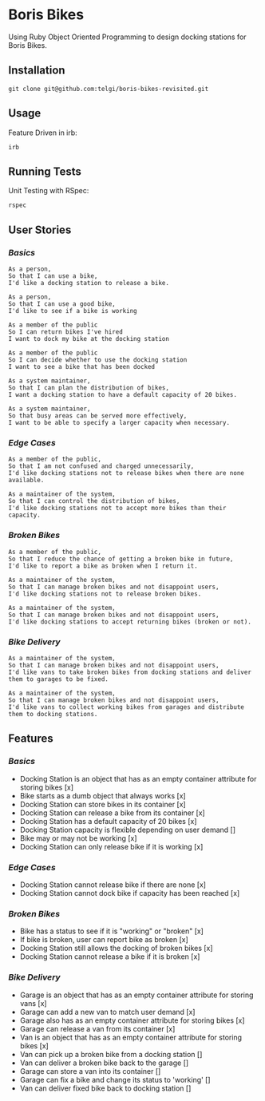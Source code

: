# Boris Bikes

Using Ruby Object Oriented Programming to design docking stations for Boris Bikes.

## Installation

`git clone git@github.com:telgi/boris-bikes-revisited.git`

## Usage

Feature Driven in irb:

`irb`

## Running Tests

Unit Testing with RSpec:

`rspec`

## User Stories

### *Basics*

```
As a person,
So that I can use a bike,
I'd like a docking station to release a bike.

As a person,
So that I can use a good bike,
I'd like to see if a bike is working

As a member of the public
So I can return bikes I've hired
I want to dock my bike at the docking station

As a member of the public
So I can decide whether to use the docking station
I want to see a bike that has been docked

As a system maintainer,
So that I can plan the distribution of bikes,
I want a docking station to have a default capacity of 20 bikes.

As a system maintainer,
So that busy areas can be served more effectively,
I want to be able to specify a larger capacity when necessary.
```

### *Edge Cases*

```
As a member of the public,
So that I am not confused and charged unnecessarily,
I'd like docking stations not to release bikes when there are none available.

As a maintainer of the system,
So that I can control the distribution of bikes,
I'd like docking stations not to accept more bikes than their capacity.
```

### *Broken Bikes*

```
As a member of the public,
So that I reduce the chance of getting a broken bike in future,
I'd like to report a bike as broken when I return it.

As a maintainer of the system,
So that I can manage broken bikes and not disappoint users,
I'd like docking stations not to release broken bikes.

As a maintainer of the system,
So that I can manage broken bikes and not disappoint users,
I'd like docking stations to accept returning bikes (broken or not).
```

### *Bike Delivery*

```
As a maintainer of the system,
So that I can manage broken bikes and not disappoint users,
I'd like vans to take broken bikes from docking stations and deliver them to garages to be fixed.

As a maintainer of the system,
So that I can manage broken bikes and not disappoint users,
I'd like vans to collect working bikes from garages and distribute them to docking stations.
```

## Features

### *Basics*

* Docking Station is an object that has as an empty container attribute for storing bikes [x]
* Bike starts as a dumb object that always works [x]
* Docking Station can store bikes in its container [x]
* Docking Station can release a bike from its container [x]
* Docking Station has a default capacity of 20 bikes [x]
* Docking Station capacity is flexible depending on user demand []
* Bike may or may not be working [x]
* Docking Station can only release bike if it is working [x]

### *Edge Cases*

* Docking Station cannot release bike if there are none [x]
* Docking Station cannot dock bike if capacity has been reached [x]

### *Broken Bikes*

* Bike has a status to see if it is "working" or "broken" [x]
* If bike is broken, user can report bike as broken [x]
* Docking Station still allows the docking of broken bikes [x]
* Docking Station cannot release a bike if it is broken [x]

### *Bike Delivery*

* Garage is an object that has as an empty container attribute for storing vans [x]
* Garage can add a new van to match user demand [x]
* Garage also has as an empty container attribute for storing bikes [x]
* Garage can release a van from its container [x]
* Van is an object that has as an empty container attribute for storing bikes [x]
* Van can pick up a broken bike from a docking station []
* Van can deliver a broken bike back to the garage []
* Garage can store a van into its container []
* Garage can fix a bike and change its status to 'working' []
* Van can deliver fixed bike back to docking station []
